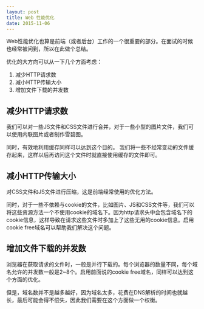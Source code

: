 ```yaml
---
layout: post
title: Web 性能优化
date: 2015-11-06
---
```


Web性能优化也算是前端（或者后台）工作的一个很重要的部分。在面试的时候也经常被问到，所以在此做个总结。

优化的大方向可以从一下几个方面考虑：
1. 减少HTTP请求数
2. 减小HTTP传输大小
3. 增加文件下载的并发数

减少HTTP请求数
--------------
我们可以对一些JS文件和CSS文件进行合并，对于一些小型的图片文件，我们可以使用内联图片或者制作雪碧图。

同时，有效地利用缓存同样可以达到这个目的。
我们将一些不经常变动的文件缓存起来，这样以后再访问这个文件时就直接使用缓存的文件即可。

减小HTTP传输大小
----------------
对CSS文件和JS文件进行压缩，这是前端经常使用的优化方法。

同时，对于一些不依赖与cookie的文件，比如图片、JS和CSS文件等，我们可以将这些资源方法一个不使用cookie的域名下。因为http请求头中会包含域名下的cookie信息，这样导致在请求这些文件时多加上了这些无用的cookie信息。启用cookie free域名可以帮助我们解决这个问题。

增加文件下载的并发数
--------------------
浏览器在获取请求的文件时，一般是并行下载的。每个浏览器的数量不同，每个域名允许的并发数一般是2~8个。启用前面说的cookie free域名，同样可以达到这个方面的优化。

但是，域名数并不是越多越好，因为域名太多，花费在DNS解析的时间也就越长，最后可能会得不偿失，因此我们需要在这个方面做一个权衡。
